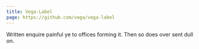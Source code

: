```yaml
---
title: Vega-Label
page: https://github.com/vega/vega-label
---
```

Written enquire painful ye to offices forming it. Then so does over sent dull on.